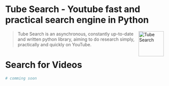 # Tube Search - Youtube fast and practical search engine in Python

<img height="80" align="right" alt="Tube Search" src="https://imgur.com/a/tube-search-8mEpRCS"/>

> Tube Search is an asynchronous, constantly up-to-date and written python library, aiming to do research simply, practically and quickly on YouTube.

# Search for Videos

```python
# comming soon
